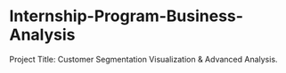 # Internship-Program-Business-Analysis
Project Title: Customer Segmentation Visualization  &amp; Advanced Analysis.
